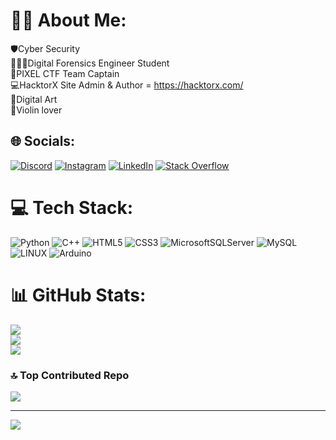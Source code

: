 # 👨‍💻 About Me:
🛡️Cyber Security<br>🕵🏼‍♂️Digital Forensics Engineer Student<br>🐉PIXEL CTF Team Captain<br>💻HacktorX Site Admin & Author = https://hacktorx.com/<br>🎨Digital Art<br>🎻Violin lover


## 🌐 Socials:
[![Discord](https://img.shields.io/badge/Discord-%237289DA.svg?logo=discord&logoColor=white)](https://discord.gg/Wepliep#0001) [![Instagram](https://img.shields.io/badge/Instagram-%23E4405F.svg?logo=Instagram&logoColor=white)](https://instagram.com/erkancekic_01/?next=%2F) [![LinkedIn](https://img.shields.io/badge/LinkedIn-%230077B5.svg?logo=linkedin&logoColor=white)](https://linkedin.com/in/erkanckc0x0001) [![Stack Overflow](https://img.shields.io/badge/-Stackoverflow-FE7A16?logo=stack-overflow&logoColor=white)](https://stackoverflow.com/users/21928919) 

# 💻 Tech Stack:
![Python](https://img.shields.io/badge/python-3670A0?style=flat&logo=python&logoColor=ffdd54) ![C++](https://img.shields.io/badge/c++-%2300599C.svg?style=flat&logo=c%2B%2B&logoColor=white) ![HTML5](https://img.shields.io/badge/html5-%23E34F26.svg?style=flat&logo=html5&logoColor=white) ![CSS3](https://img.shields.io/badge/css3-%231572B6.svg?style=flat&logo=css3&logoColor=white) ![MicrosoftSQLServer](https://img.shields.io/badge/Microsoft%20SQL%20Sever-CC2927?style=flat&logo=microsoft%20sql%20server&logoColor=white) ![MySQL](https://img.shields.io/badge/mysql-%2300f.svg?style=flat&logo=mysql&logoColor=white) ![LINUX](https://img.shields.io/badge/Linux-FCC624?style=flat&logo=linux&logoColor=black) ![Arduino](https://img.shields.io/badge/-Arduino-00979D?style=flat&logo=Arduino&logoColor=white) 

# 📊 GitHub Stats:
![](https://github-readme-stats.vercel.app/api?username=Wepliep&theme=blueberry&hide_border=false&include_all_commits=true&count_private=false)<br/>
![](https://github-readme-streak-stats.herokuapp.com/?user=Wepliep&theme=blueberry&hide_border=false)<br/>
![](https://github-readme-stats.vercel.app/api/top-langs/?username=Wepliep&theme=blueberry&hide_border=false&include_all_commits=true&count_private=false&layout=compact)

### 🔝 Top Contributed Repo
![](https://github-contributor-stats.vercel.app/api?username=Wepliep&limit=5&theme=dark&combine_all_yearly_contributions=true)

---
[![](https://visitcount.itsvg.in/api?id=Wepliep&icon=5&color=4)](https://visitcount.itsvg.in)

<!-- Proudly created with GPRM ( https://gprm.itsvg.in ) -->



